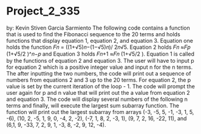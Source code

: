 # Project_2_335
by: Kevin Stiven Garcia Sarmiento
The following code contains a function that is used to find the Fibonacci sequence to the 20 terms and holds functions that display equation 1, equation 2, and equation 3. Equation one holds the function  𝐹𝑛 = ((1+√5)𝑛−(1−√5)𝑛)/ 2𝑛√5. Equation 2 holds 𝐹𝑛 ≈𝐹𝑝 (1+√5/2 )^𝑛−𝑝  and Equation 3 holds 𝐹𝑛+1 ≈𝐹𝑛 (1+√5/2 ). Equation 1 is called by the functions of equation 2 and equation 3. The user will have to input p for equation 2 which is a positive integer value and input n for the n terms. The after inputting the two numbers, the code will print out a sequence of numbers from equations 2 and 3 up to the 20 terms. For equation 2, the p value is set by the current iteration of the loop - 1. The code will prompt the user again for p and n value that will print out the a value from equation 2 and equation 3. The code will display several numbers of the following n terms and finally, will execute the largest sum subarray function. The function will print out the largest subarray from arrays (-3, -5, 5, -1, -3, 1, 5, -6), (10, 2, -5, 1, 9, 0, -4, 2, -2), (-7, 1, 8, 2, -3, 1), (9, 7, 2, 16, -22, 11), and (6,1, 9, -33, 7, 2, 9, 1, -3, 8, -2, 9, 12, -4). 
